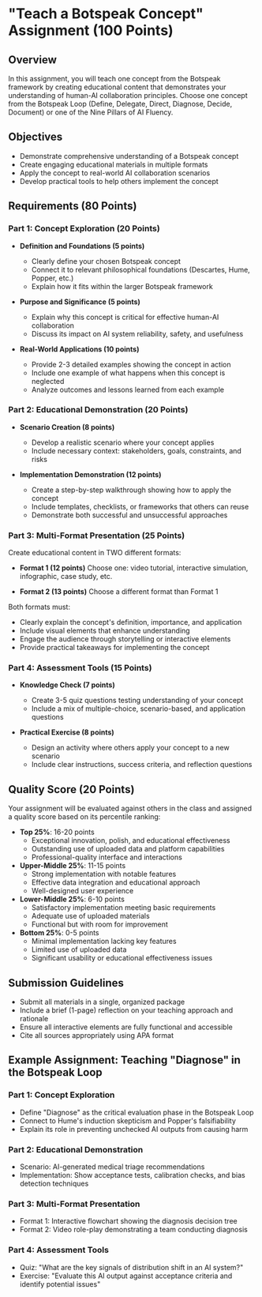 # "Teach a Botspeak Concept" Assignment (100 Points)

## Overview
In this assignment, you will teach one concept from the Botspeak framework by creating educational content that demonstrates your understanding of human-AI collaboration principles. Choose one concept from the Botspeak Loop (Define, Delegate, Direct, Diagnose, Decide, Document) or one of the Nine Pillars of AI Fluency.

## Objectives
- Demonstrate comprehensive understanding of a Botspeak concept
- Create engaging educational materials in multiple formats
- Apply the concept to real-world AI collaboration scenarios
- Develop practical tools to help others implement the concept

## Requirements (80 Points)

### Part 1: Concept Exploration (20 Points)
- **Definition and Foundations (5 points)**
  - Clearly define your chosen Botspeak concept
  - Connect it to relevant philosophical foundations (Descartes, Hume, Popper, etc.)
  - Explain how it fits within the larger Botspeak framework
  
- **Purpose and Significance (5 points)**
  - Explain why this concept is critical for effective human-AI collaboration
  - Discuss its impact on AI system reliability, safety, and usefulness
  
- **Real-World Applications (10 points)**
  - Provide 2-3 detailed examples showing the concept in action
  - Include one example of what happens when this concept is neglected
  - Analyze outcomes and lessons learned from each example

### Part 2: Educational Demonstration (20 Points)
- **Scenario Creation (8 points)**
  - Develop a realistic scenario where your concept applies
  - Include necessary context: stakeholders, goals, constraints, and risks
  
- **Implementation Demonstration (12 points)**
  - Create a step-by-step walkthrough showing how to apply the concept
  - Include templates, checklists, or frameworks that others can reuse
  - Demonstrate both successful and unsuccessful approaches

### Part 3: Multi-Format Presentation (25 Points)
Create educational content in TWO different formats:

- **Format 1 (12 points)**
  Choose one: video tutorial, interactive simulation, infographic, case study, etc.
  
- **Format 2 (13 points)**
  Choose a different format than Format 1

Both formats must:
- Clearly explain the concept's definition, importance, and application
- Include visual elements that enhance understanding
- Engage the audience through storytelling or interactive elements
- Provide practical takeaways for implementing the concept

### Part 4: Assessment Tools (15 Points)
- **Knowledge Check (7 points)**
  - Create 3-5 quiz questions testing understanding of your concept
  - Include a mix of multiple-choice, scenario-based, and application questions
  
- **Practical Exercise (8 points)**
  - Design an activity where others apply your concept to a new scenario
  - Include clear instructions, success criteria, and reflection questions

## Quality Score (20 Points)
Your assignment will be evaluated against others in the class and assigned a quality score based on its percentile ranking:
* **Top 25%**: 16-20 points
   * Exceptional innovation, polish, and educational effectiveness
   * Outstanding use of uploaded data and platform capabilities
   * Professional-quality interface and interactions
* **Upper-Middle 25%**: 11-15 points
   * Strong implementation with notable features
   * Effective data integration and educational approach
   * Well-designed user experience
* **Lower-Middle 25%**: 6-10 points
   * Satisfactory implementation meeting basic requirements
   * Adequate use of uploaded materials
   * Functional but with room for improvement
* **Bottom 25%**: 0-5 points
   * Minimal implementation lacking key features
   * Limited use of uploaded data
   * Significant usability or educational effectiveness issues

## Submission Guidelines
- Submit all materials in a single, organized package
- Include a brief (1-page) reflection on your teaching approach and rationale
- Ensure all interactive elements are fully functional and accessible
- Cite all sources appropriately using APA format

## Example Assignment: Teaching "Diagnose" in the Botspeak Loop
### Part 1: Concept Exploration
- Define "Diagnose" as the critical evaluation phase in the Botspeak Loop
- Connect to Hume's induction skepticism and Popper's falsifiability
- Explain its role in preventing unchecked AI outputs from causing harm

### Part 2: Educational Demonstration
- Scenario: AI-generated medical triage recommendations
- Implementation: Show acceptance tests, calibration checks, and bias detection techniques

### Part 3: Multi-Format Presentation
- Format 1: Interactive flowchart showing the diagnosis decision tree
- Format 2: Video role-play demonstrating a team conducting diagnosis

### Part 4: Assessment Tools
- Quiz: "What are the key signals of distribution shift in an AI system?"
- Exercise: "Evaluate this AI output against acceptance criteria and identify potential issues"